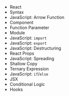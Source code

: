* React
* Syntax
* JavaScript: Arrow Function
* Component
* Function Parameter
* Module
* JavaScript: `import`
* JavaScript: `export`
* JavaScript: Destructuring
* React Props
* JavaScript: Spreading
* Shallow Copy
* Ternary Expression
* JavaScript: `if`/`else`
* JSX
* Conditional Logic
* Hooks
